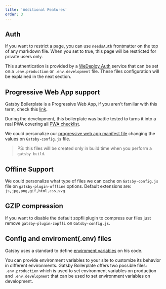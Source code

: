 ```yaml
---
title: 'Additional Features'
order: 3
---
```


## Auth

If you want to restrict a page, you can use `needsAuth` frontmatter on the top of any markdown file. When you set to true, this page will be restricted for private users only.

This authentication is provided by a [WeDeploy Auth](https://wedeploy.com/docs/auth/getting-started/) service that can be set on a `.env.production` or `.env.development` file. These files configuration will be explained in the next section.

## Progressive Web App support

Gatsby Boilerplate is a Progressive Web App, if you aren't familiar with this term, check this [link](https://developers.google.com/web/progressive-web-apps/).

During the development, this boilerplate was battle tested to turns it into a real PWA covering all [PWA checklist](https://developers.google.com/web/progressive-web-apps/checklist).

We could personalize our [progressive web app manifest file](https://developers.google.com/web/fundamentals/web-app-manifest/?hl=en) changing the values on `Gatsby-config.js` file.

> PS: this files will be created only in build time when you perform a `gatsby build`.

## Offline Support

We could personalize what type of files we can cache on `Gatsby-config.js` file on `gatsby-plugin-offline` options.
Default extensions are: `js,jpg,png,gif,html,css,svg`

## GZIP compression

If you want to disable the default zopfli plugin to compress our files just remove `gatsby-plugin-zopfli` on `Gatsby-config.js`.

## Config and enviroment(.env) files

Gatsby uses a standard to define [enviroment variables](https://en.wikipedia.org/wiki/Environment_variable) on his code.

You can provide environment variables to your site to customize its behavior in different environments. Gatsby Boilerplate offers two possible files: `.env.production` which is used to set environment variables on production and `.env.development` that can be used to set environment variables on development.
